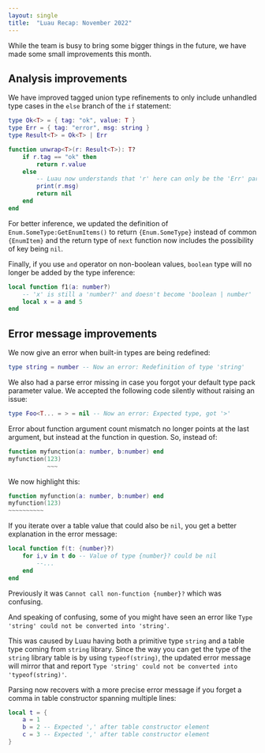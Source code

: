 ```yaml
---
layout: single
title:  "Luau Recap: November 2022"
---
```


While the team is busy to bring some bigger things in the future, we have made some small improvements this month.

## Analysis improvements

We have improved tagged union type refinements to only include unhandled type cases in the `else` branch of the `if` statement:

```lua
type Ok<T> = { tag: "ok", value: T }
type Err = { tag: "error", msg: string }
type Result<T> = Ok<T> | Err

function unwrap<T>(r: Result<T>): T?
    if r.tag == "ok" then
        return r.value
    else
        -- Luau now understands that 'r' here can only be the 'Err' part
        print(r.msg)
        return nil
    end
end
```

For better inference, we updated the definition of `Enum.SomeType:GetEnumItems()` to return `{Enum.SomeType}` instead of common `{EnumItem}` and the return type of `next` function now includes the possibility of key being `nil`.

Finally, if you use `and` operator on non-boolean values, `boolean` type will no longer be added by the type inference:

```lua
local function f1(a: number?)
    -- 'x' is still a 'number?' and doesn't become 'boolean | number'
    local x = a and 5
end
```

## Error message improvements

We now give an error when built-in types are being redefined:

```lua
type string = number -- Now an error: Redefinition of type 'string'
```

We also had a parse error missing in case you forgot your default type pack parameter value. We accepted the following code silently without raising an issue:

```lua
type Foo<T... = > = nil -- Now an error: Expected type, got '>'
```

Error about function argument count mismatch no longer points at the last argument, but instead at the function in question.
So, instead of:

```lua
function myfunction(a: number, b:number) end
myfunction(123)
           ~~~
```

We now highlight this:

```lua
function myfunction(a: number, b:number) end
myfunction(123)
~~~~~~~~~~
```

If you iterate over a table value that could also be `nil`, you get a better explanation in the error message:

```lua
local function f(t: {number}?)
    for i,v in t do -- Value of type {number}? could be nil
        --...
    end
end
```
Previously it was `Cannot call non-function {number}?` which was confusing.

And speaking of confusing, some of you might have seen an error like `Type 'string' could not be converted into 'string'`.

This was caused by Luau having both a primitive type `string` and a table type coming from `string` library. Since the way you can get the type of the `string` library table is by using `typeof(string)`, the updated error message will mirror that and report `Type 'string' could not be converted into 'typeof(string)'`.


Parsing now recovers with a more precise error message if you forget a comma in table constructor spanning multiple lines:

```lua
local t = {
    a = 1
    b = 2 -- Expected ',' after table constructor element
    c = 3 -- Expected ',' after table constructor element
}
```
